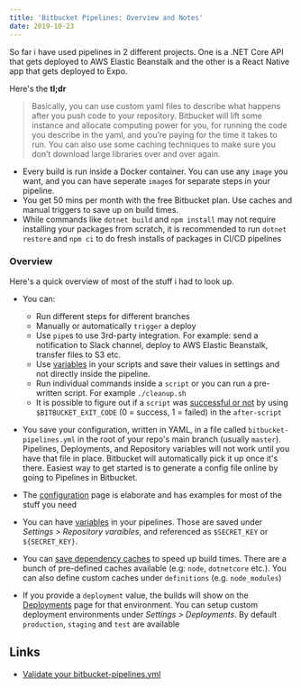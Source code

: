 ```yaml
---
title: 'Bitbucket Pipelines: Overview and Notes'
date: 2019-10-23
---
```


So far i have used pipelines in 2 different projects. One is a .NET Core API that gets deployed to AWS Elastic Beanstalk and the other is a React Native app that gets deployed to Expo.

Here's the **tl;dr**

> Basically, you can use custom yaml files to describe what happens after you push code to your repository. Bitbucket will lift some instance and allocate computing power for you, for running the code you describe in the yaml, and you’re paying for the time it takes to run. You can also use some caching techniques to make sure you don’t download large libraries over and over again.

- Every build is run inside a Docker container. You can use any `image` you want, and you can have seperate `image`s for separate steps in your pipeline.
- You get 50 mins per month with the free Bitbucket plan. Use caches and manual triggers to save up on build times.
- While commands like `dotnet build` and `npm install` may not require installing your packages from scratch, it is recommended to run `dotnet restore` and `npm ci` to do fresh installs of packages in CI/CD pipelines


### Overview

Here's a quick overview of most of the stuff i had to look up.

- You can:
  - Run different steps for different branches
  - Manually or automatically `trigger` a deploy
  - Use `pipe`s to use 3rd-party integration. For example: send a notification to Slack channel, deploy to AWS Elastic Beanstalk, transfer files to S3 etc.
  - Use [variables][variables] in your scripts and save their values in settings and not directly inside the pipeline.
  - Run individual commands inside a `script` or you can run a pre-written script. For example `./cleanup.sh` 
  - It is possible to figure out if a `script` was [successful or not][after-script] by using `$BITBUCKET_EXIT_CODE` (0 = success, 1 = failed)  in the `after-script`

- You save your configuration, written in YAML, in a file called `bitbucket-pipelines.yml` in the root of your repo's main branch (usually `master`). Pipelines, Deployments, and Repository variables will not work until you have that file in place. Bitbucket will automatically pick it up once it's there. Easiest way to get started is to generate a config file online by going to Pipelines in Bitbucket.
- The [configuration][configuration] page is elaborate and has examples for most of the stuff you need
- You can have [variables][variables] in your pipelines. Those are saved under _Settings > Repository varaibles_, and referenced as `$SECRET_KEY` or `${SECRET_KEY}`.
- You can [save dependency caches][caching] to speed up build times. There are a bunch of pre-defined caches available (e.g: `node`, `dotnetcore` etc.). You can also define custom caches under `definitions` (e.g. `node_modules`)
- If you provide a `deployment` value, the builds will show on the [Deployments][deployments] page for that environment. You can setup custom deployment environments under _Settings > Deployments_. By default `production`, `staging` and `test` are available


[configuration]: https://confluence.atlassian.com/bitbucket/configure-bitbucket-pipelines-yml-792298910.html
[variables]: https://confluence.atlassian.com/bitbucket/variables-in-pipelines-794502608.html
[caching]: https://confluence.atlassian.com/bitbucket/caching-dependencies-895552876.html
[deployments]: https://confluence.atlassian.com/bitbucket/set-up-bitbucket-deployments-968683907.html
[after-script]: https://bitbucket.org/blog/after-scripts-now-available-for-bitbucket-pipelines

Links
---

- [Validate your bitbucket-pipelines.yml](https://bitbucket-pipelines.prod.public.atl-paas.net/validator)
